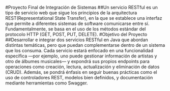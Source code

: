 #Proyecto Final de Integración de Sistemas
##Un servicio RESTful es un tipo de servicio web que sigue los principios de la arquitectura REST(Representational State Transfer), en la que se establece una interfaz que permite a diferentes sistemas de software comunicarse entre sí. Fundamentalmente, se basa en el uso de los métodos estándar del protocolo HTTP (GET, POST, PUT, DELETE).
#Objetivo del Proyecto
##Desarrollar e integrar dos servicios RESTful en Java que abordan distintas temáticas, pero que puedan complementarse dentro de un sistema que los consuma. Cada servicio estará enfocado en una funcionalidad específica —por ejemplo, uno puede gestionar información de artistas y otro de álbumes musicales— y expondrá sus propios endpoints para operaciones como creación, lectura, actualización y eliminación de datos (CRUD). Además, se pondrá énfasis en seguir buenas prácticas como el uso de controladores REST, modelos bien definidos, y documentación mediante herramientas como Swagger. 
